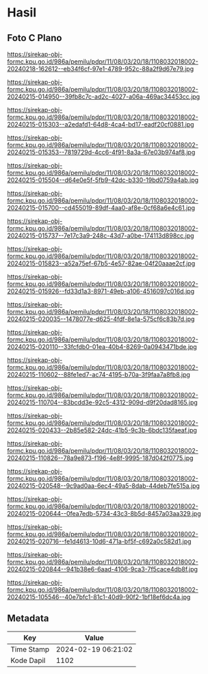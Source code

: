 # Hasil

## Foto C Plano

https://sirekap-obj-formc.kpu.go.id/986a/pemilu/pdpr/11/08/03/20/18/1108032018002-20240218-162612--eb34f6cf-97e1-4789-952c-88a2f9d67e79.jpg

https://sirekap-obj-formc.kpu.go.id/986a/pemilu/pdpr/11/08/03/20/18/1108032018002-20240215-014950--39fb8c7c-ad2c-4027-a06a-469ac34453cc.jpg

https://sirekap-obj-formc.kpu.go.id/986a/pemilu/pdpr/11/08/03/20/18/1108032018002-20240215-015303--a2edafd1-64d8-4ca4-bd17-eadf20cf0881.jpg

https://sirekap-obj-formc.kpu.go.id/986a/pemilu/pdpr/11/08/03/20/18/1108032018002-20240215-015353--7819729d-4cc6-4f91-8a3a-67e03b974af8.jpg

https://sirekap-obj-formc.kpu.go.id/986a/pemilu/pdpr/11/08/03/20/18/1108032018002-20240215-015504--d64e0e5f-5fb9-42dc-b330-19bd0759a4ab.jpg

https://sirekap-obj-formc.kpu.go.id/986a/pemilu/pdpr/11/08/03/20/18/1108032018002-20240215-015700--cd455019-89df-4aa0-af8e-0cf68a6e4c61.jpg

https://sirekap-obj-formc.kpu.go.id/986a/pemilu/pdpr/11/08/03/20/18/1108032018002-20240215-015737--7e17c3a9-248c-43d7-a0be-174113d898cc.jpg

https://sirekap-obj-formc.kpu.go.id/986a/pemilu/pdpr/11/08/03/20/18/1108032018002-20240215-015823--a52a75ef-67b5-4e57-82ae-04f20aaae2cf.jpg

https://sirekap-obj-formc.kpu.go.id/986a/pemilu/pdpr/11/08/03/20/18/1108032018002-20240215-015926--fd33d1a3-8971-49eb-a106-4516097c016d.jpg

https://sirekap-obj-formc.kpu.go.id/986a/pemilu/pdpr/11/08/03/20/18/1108032018002-20240215-020035--1478077e-d625-4fdf-8e1a-575cf6c83b7d.jpg

https://sirekap-obj-formc.kpu.go.id/986a/pemilu/pdpr/11/08/03/20/18/1108032018002-20240215-020110--33fcfdb0-01ea-40b4-8269-0a0943471bde.jpg

https://sirekap-obj-formc.kpu.go.id/986a/pemilu/pdpr/11/08/03/20/18/1108032018002-20240215-110602--88fe1ed7-ac74-4195-b70a-3f9faa7a8fb8.jpg

https://sirekap-obj-formc.kpu.go.id/986a/pemilu/pdpr/11/08/03/20/18/1108032018002-20240215-110704--83bcdd3e-92c5-4312-909d-d9f20dad8165.jpg

https://sirekap-obj-formc.kpu.go.id/986a/pemilu/pdpr/11/08/03/20/18/1108032018002-20240215-020433--2b85e582-24dc-41b5-9c3b-6bdc135faeaf.jpg

https://sirekap-obj-formc.kpu.go.id/986a/pemilu/pdpr/11/08/03/20/18/1108032018002-20240215-110826--78a9e873-f196-4e8f-9995-187d042f0775.jpg

https://sirekap-obj-formc.kpu.go.id/986a/pemilu/pdpr/11/08/03/20/18/1108032018002-20240215-020548--9c9ad0aa-6ec4-49a5-8dab-44deb7fe515a.jpg

https://sirekap-obj-formc.kpu.go.id/986a/pemilu/pdpr/11/08/03/20/18/1108032018002-20240215-020644--0fea7edb-5734-43c3-8b5d-8457a03aa329.jpg

https://sirekap-obj-formc.kpu.go.id/986a/pemilu/pdpr/11/08/03/20/18/1108032018002-20240215-020716--fe1d4613-10d6-471a-bf5f-c692a0c582d1.jpg

https://sirekap-obj-formc.kpu.go.id/986a/pemilu/pdpr/11/08/03/20/18/1108032018002-20240215-020844--941b38e6-6aad-4106-9ca3-7f5cace4db8f.jpg

https://sirekap-obj-formc.kpu.go.id/986a/pemilu/pdpr/11/08/03/20/18/1108032018002-20240215-105546--40e7bfc1-81c1-40d9-90f2-1bf18ef6dc4a.jpg


## Metadata

| Key        | Value               |
| ---------- | ------------------- |
| Time Stamp | 2024-02-19 06:21:02 |
| Kode Dapil | 1102                |



